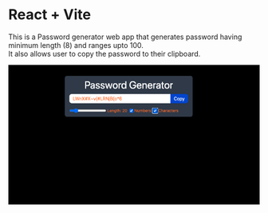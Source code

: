 # React + Vite

This is a Password generator web app that generates password having minimum length (8) and ranges upto 100. 
<br/>
It also allows user to copy the password to their clipboard.


![Alt Img](https://github.com/RishiRaj0712/password-generator/blob/main/Screenshot%202024-04-11%20at%204.20.48%20PM.png)
